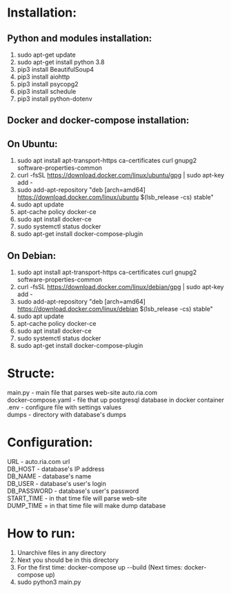 Installation:
=====================
Python and modules installation:
---
1. sudo apt-get update<br/>
2. sudo apt-get install python 3.8<br/>
3. pip3 install BeautifulSoup4<br/>
4. pip3 install aiohttp<br/>
5. pip3 install psycopg2<br/>
6. pip3 install schedule<br/>
7. pip3 install python-dotenv<br/>


Docker and docker-compose installation:
---
On Ubuntu:
---
1. sudo apt install apt-transport-https ca-certificates curl gnupg2 software-properties-common<br/>
2. curl -fsSL https://download.docker.com/linux/ubuntu/gpg | sudo apt-key add -<br/>
3. sudo add-apt-repository "deb [arch=amd64] https://download.docker.com/linux/ubuntu $(lsb_release -cs) stable"<br/>
4. sudo apt update<br/>
5. apt-cache policy docker-ce<br/>
6. sudo apt install docker-ce<br/>
7. sudo systemctl status docker<br/>
8. sudo apt-get install docker-compose-plugin<br/>

On Debian:
---
1. sudo apt install apt-transport-https ca-certificates curl gnupg2 software-properties-common<br/>
2. curl -fsSL https://download.docker.com/linux/debian/gpg | sudo apt-key add -<br/>
3. sudo add-apt-repository "deb [arch=amd64] https://download.docker.com/linux/debian $(lsb_release -cs) stable"<br/>
4. sudo apt update<br/>
5. apt-cache policy docker-ce<br/>
6. sudo apt install docker-ce<br/>
7. sudo systemctl status docker<br/>
8. sudo apt-get install docker-compose-plugin<br/>



Structe:
=====================
 main.py - main file that parses web-site auto.ria.com<br/>
 docker-compose.yaml - file that up postgresql database in docker container<br/>
 .env - configure file with settings values<br/>
 dumps - directory with database's dumps<br/>


Configuration:
=====================
 URL - auto.ria.com url<br/>
 DB_HOST - database's IP address<br/>
 DB_NAME - database's name<br/>
 DB_USER - database's user's login <br/>
 DB_PASSWORD - database's user's password<br/>
 START_TIME - in that time file will parse web-site<br/>
 DUMP_TIME = in that time file will make dump database<br/>


How to run:
=====================
1. Unarchive files in any directory<br/>
2. Next you should be in this directory<br/>
3. For the first time: docker-compose up --build (Next times: docker-compose up)<br/>
4. sudo python3 main.py<br/>
